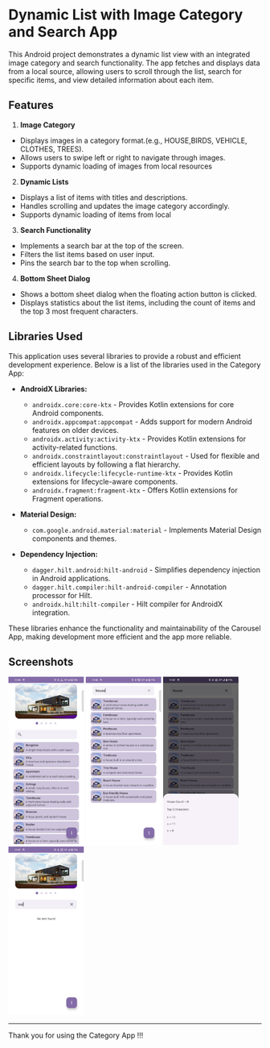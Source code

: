 # Dynamic List with Image Category and Search App

This Android project demonstrates a dynamic list view with an integrated image category and search functionality.
The app fetches and displays data from a local source, allowing users to scroll through the list, search for specific items,
and view detailed information about each item.

## Features

1. **Image Category**
- Displays images in a category format.(e.g., HOUSE,BIRDS, VEHICLE, CLOTHES, TREES).
- Allows users to swipe left or right to navigate through images.
- Supports dynamic loading of images from local resources

2. **Dynamic Lists**
- Displays a list of items with titles and descriptions.
- Handles scrolling and updates the image category accordingly.
- Supports dynamic loading of items from local

3. **Search Functionality**
- Implements a search bar at the top of the screen.
- Filters the list items based on user input.
- Pins the search bar to the top when scrolling.

4. **Bottom Sheet Dialog**
- Shows a bottom sheet dialog when the floating action button is clicked.
- Displays statistics about the list items, including the count of items and the top 3 most frequent characters.

## Libraries Used

This application uses several libraries to provide a robust and efficient development experience. Below is a list of the libraries used in the Category App:

- **AndroidX Libraries:**
  - `androidx.core:core-ktx` - Provides Kotlin extensions for core Android components.
  - `androidx.appcompat:appcompat` - Adds support for modern Android features on older devices.
  - `androidx.activity:activity-ktx` - Provides Kotlin extensions for activity-related functions.
  - `androidx.constraintlayout:constraintlayout` - Used for flexible and efficient layouts by following a flat hierarchy.
  - `androidx.lifecycle:lifecycle-runtime-ktx` - Provides Kotlin extensions for lifecycle-aware components.
  - `androidx.fragment:fragment-ktx` - Offers Kotlin extensions for Fragment operations.

- **Material Design:**
  - `com.google.android.material:material` - Implements Material Design components and themes.

- **Dependency Injection:**
  - `dagger.hilt.android:hilt-android` - Simplifies dependency injection in Android applications.
  - `dagger.hilt.compiler:hilt-android-compiler` - Annotation processor for Hilt.
  - `androidx.hilt:hilt-compiler` - Hilt compiler for AndroidX integration.


These libraries enhance the functionality and maintainability of the Carousel App, making development more efficient and the app more reliable.


## Screenshots

<img src="screenshots/screenshot_1.png" alt="Screenshot 1" width="150"/>
<img src="screenshots/screenshot_2.png" alt="Screenshot 2" width="150"/>
<img src="screenshots/screenshot_3.png" alt="Screenshot 3" width="150"/>
<img src="screenshots/screenshot_4.png" alt="Screenshot 4" width="150"/>


---

Thank you for using the Category App !!!